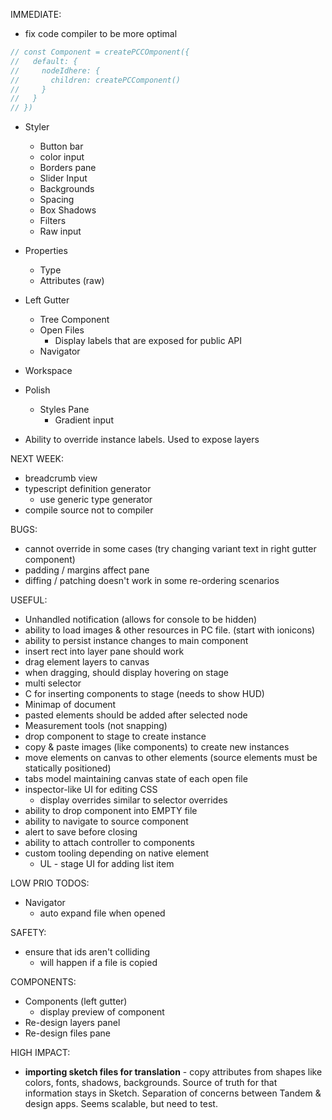 IMMEDIATE:

* fix code compiler to be more optimal

```javascript
// const Component = createPCCOmponent({
//   default: {
//     nodeIdhere: {
//       children: createPCComponent()
//     }
//   }
// })
```

* Styler
  * Button bar
  * color input
  * Borders pane
  * Slider Input
  * Backgrounds
  * Spacing
  * Box Shadows
  * Filters
  * Raw input
* Properties
  * Type
  * Attributes (raw)
* Left Gutter

  * Tree Component
  * Open Files
    * Display labels that are exposed for public API
  * Navigator

* Workspace

* Polish

  * Styles Pane
    * Gradient input

* Ability to override instance labels. Used to expose layers

NEXT WEEK:

* breadcrumb view
* typescript definition generator
  * use generic type generator
* compile source not to compiler

BUGS:

* cannot override in some cases (try changing variant text in right gutter component)
* padding / margins affect pane
* diffing / patching doesn't work in some re-ordering scenarios

USEFUL:

* Unhandled notification (allows for console to be hidden)
* ability to load images & other resources in PC file. (start with ionicons)
* ability to persist instance changes to main component
* insert rect into layer pane should work
* drag element layers to canvas
* when dragging, should display hovering on stage
* multi selector
* C for inserting components to stage (needs to show HUD)
* Minimap of document
* pasted elements should be added after selected node
* Measurement tools (not snapping)
* drop component to stage to create instance
* copy & paste images (like components) to create new instances
* move elements on canvas to other elements (source elements must be statically positioned)
* tabs model maintaining canvas state of each open file
* inspector-like UI for editing CSS
  * display overrides similar to selector overrides
* ability to drop component into EMPTY file
* ability to navigate to source component
* alert to save before closing
* ability to attach controller to components
* custom tooling depending on native element
  * UL - stage UI for adding list item

LOW PRIO TODOS:

* Navigator
  * auto expand file when opened

SAFETY:

* ensure that ids aren't colliding
  * will happen if a file is copied

COMPONENTS:

* Components (left gutter)
  * display preview of component
* Re-design layers panel
* Re-design files pane

HIGH IMPACT:

* **importing sketch files for translation** - copy attributes from shapes like colors, fonts, shadows, backgrounds. Source of truth for that information stays in Sketch. Separation of concerns between Tandem & design apps. Seems scalable, but need to test.
